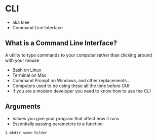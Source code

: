 # CLI
* aka klee
* Command Line Interface

## What is a Command Line Interface?
A utility to type commands to your computer rather than clicking around with your mouse

* Bash on Linux
* Terminal on Mac
* Command Prompt on Windows,
and other replacements...
* Computers used to be using these all the time before GUI
* If you are a modern developer you need to know how to use the CLI

## Arguments
* Values you give your program that affect how it runs
* Essentially passing parameters to a function

`$ mkdir some-folder`


